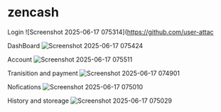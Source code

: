 # zencash


Login 
![Screenshot 2025-06-17 075314](https://github.com/user-attac



DashBoard
![Screenshot 2025-06-17 075424](https://github.com/user-attachments/assets/d6da4e37-71f4-49dd-88e2-2c33ad49f209)



Account
![Screenshot 2025-06-17 075511](https://github.com/user-attachments/assets/3877dda0-30c6-49c0-aaee-d9d46a572869)




Tranisition and payment
![Screenshot 2025-06-17 074901](https://github.com/user-attachments/assets/4fdb0397-a0c2-4df2-9e4c-7fb93ace662b)



Nofications
![Screenshot 2025-06-17 075010](https://github.com/user-attachments/assets/630a97cb-0668-45ea-9012-b3b4c2112ca3)





History and storeage
![Screenshot 2025-06-17 075029](https://github.com/user-attachments/assets/a1947769-76dc-4521-a3a6-a5253746e5f7)


